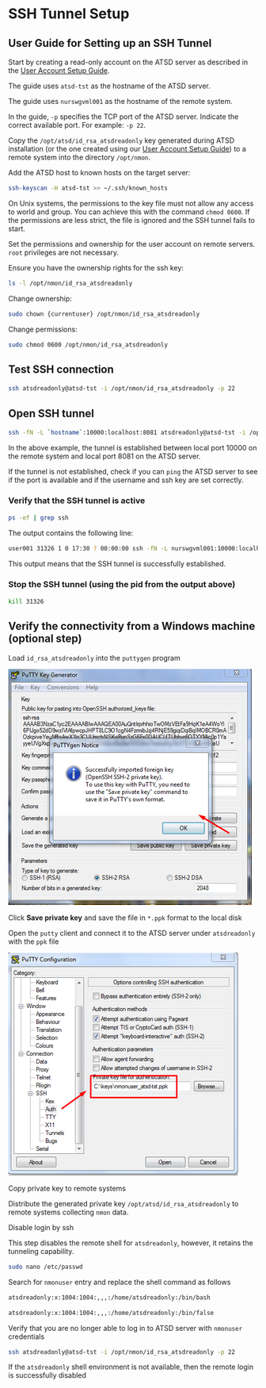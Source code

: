 # SSH Tunnel Setup

## User Guide for Setting up an SSH Tunnel

Start by creating a read-only account on the ATSD server as described in the [User Account Setup Guide](ssh-user.md).

The guide uses `atsd-tst` as the hostname of the ATSD server.

The guide uses `nurswgvml001` as the hostname of the remote system.

In the guide, `-p` specifies the TCP port of the ATSD server. Indicate the correct available port. For example: `-p 22`.

Copy the `/opt/atsd/id_rsa_atsdreadonly` key generated during ATSD installation (or the one created using our [User Account Setup Guide](ssh-user.md)) to a remote system into the directory `/opt/nmon`.

Add the ATSD host to known hosts on the target server:

```sh
ssh-keyscan -H atsd-tst >> ~/.ssh/known_hosts
```

On Unix systems, the permissions to the key file must not allow any access to world and group. You can achieve this with the command `chmod 0600`. If the permissions are less strict, the file is ignored and the SSH tunnel fails to start.

Set the permissions and ownership for the user account on remote servers. `root` privileges are not necessary.

Ensure you have the ownership rights for the ssh key:

```sh
ls -l /opt/nmon/id_rsa_atsdreadonly
```

Change ownership:

```sh
sudo chown {currentuser} /opt/nmon/id_rsa_atsdreadonly
```

Change permissions:

```sh
sudo chmod 0600 /opt/nmon/id_rsa_atsdreadonly
```

## Test SSH connection

```sh
ssh atsdreadonly@atsd-tst -i /opt/nmon/id_rsa_atsdreadonly -p 22
```

## Open SSH tunnel

```sh
ssh -fN -L `hostname`:10000:localhost:8081 atsdreadonly@atsd-tst -i /opt/nmon/id_rsa_atsdreadonly -p 22
```

In the above example, the tunnel is established between local port 10000 on the remote system and local port 8081 on the ATSD server.

If the tunnel is not established, check if you can `ping` the ATSD server to see if the port is available and if the username and ssh key are set correctly.

### Verify that the SSH tunnel is active

```sh
ps -ef | grep ssh
```

The output contains the following line:

```sh
user001 31326 1 0 17:30 ? 00:00:00 ssh -fN -L nurswgvml001:10000:localhost:8081 atsdreadonly@atsd-tst -i /opt/nmon/id_rsa_atsdreadonly
```

This output means that the SSH tunnel is successfully established.

### Stop the SSH tunnel (using the pid from the output above)

```sh
kill 31326
```

## Verify the connectivity from a Windows machine (optional step)

Load `id_rsa_atsdreadonly` into the `puttygen` program

![](./resources/ssh-tunnel-1.png)

Click **Save private key** and save the file in `*.ppk` format to the local disk

Open the `putty` client and connect it to the ATSD server under `atsdreadonly` with the `ppk` file

![](./resources/ssh-tunnel-2.png)

Copy private key to remote systems

Distribute the generated private key `/opt/atsd/id_rsa_atsdreadonly` to remote systems collecting `nmon` data.

Disable login by ssh

This step disables the remote shell for `atsdreadonly`, however, it retains the tunneling capability.

```sh
sudo nano /etc/passwd
```

Search for `nmonuser` entry and replace the shell command as follows

```sh
atsdreadonly:x:1004:1004:,,,:/home/atsdreadonly:/bin/bash
```

```sh
atsdreadonly:x:1004:1004:,,,:/home/atsdreadonly:/bin/false
```

Verify that you are no longer able to log in to ATSD server with `nmonuser` credentials

```sh
ssh atsdreadonly@atsd-tst -i /opt/nmon/id_rsa_atsdreadonly -p 22
```

If the `atsdreadonly` shell environment is not available, then the remote login is successfully disabled
